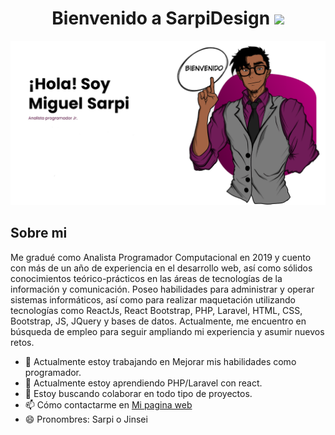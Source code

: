 
<h1 align="center">Bienvenido a SarpiDesign <img src="https://media.giphy.com/media/hvRJCLFzcasrR4ia7z/giphy.gif" width="35"></h1>

<img src="https://raw.githubusercontent.com/MSarpi/MSarpi/main/Captura%20de%20pantalla%202024-02-13%20032749.png">

## Sobre mi
Me gradué como Analista Programador Computacional en 2019 y cuento con más de un año de experiencia en el desarrollo web, así como sólidos conocimientos teórico-prácticos en las áreas de tecnologías de la información y comunicación. Poseo habilidades para administrar y operar sistemas informáticos, así como para realizar maquetación utilizando tecnologías como ReactJs, React Bootstrap, PHP, Laravel, HTML, CSS, Bootstrap, JS, JQuery y bases de datos. Actualmente, me encuentro en búsqueda de empleo para seguir ampliando mi experiencia y asumir nuevos retos.

- 🔭 Actualmente estoy trabajando en Mejorar mis habilidades como programador.
- 🌱 Actualmente estoy aprendiendo PHP/Laravel con react.
- 👯 Estoy buscando colaborar en todo tipo de proyectos.
- 📫 Cómo contactarme en <a href="https://sarpidesign.netlify.app/"> Mi pagina web</a>
- 😄 Pronombres: Sarpi o Jinsei
